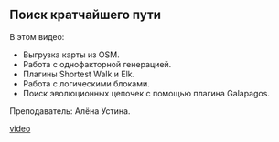 ## Поиск кратчайшего пути

В этом видео:

- Выгрузка карты из OSM.
- Работа с однофакторной генерацией.
- Плагины Shortest Walk и Elk.
- Работа с логическими блоками.
- Поиск эволюционных цепочек с помощью плагина Galapagos.

Преподаватель: Алёна Устина.

[video](https://player.softculture.cc/embed/MGG/MGG_4.12.11_L1-2_ELK_Shortest_Walk_Galapagos_Optimisation)
